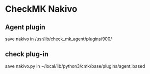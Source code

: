 # CheckMK Nakivo

## Agent plugin
save nakivo in /usr/lib/check_mk_agent/plugins/900/

## check plug-in
save nakivo.py in ~/local/lib/python3/cmk/base/plugins/agent_based
